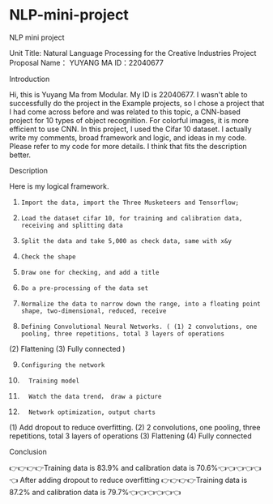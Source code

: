 # NLP-mini-project
NLP mini project


Unit Title: Natural Language Processing for the Creative Industries
Project Proposal
Name： YUYANG MA
ID：22040677



Introduction

Hi, this is Yuyang Ma from Modular. 
My ID is 22040677. 
I wasn't able to successfully do the project in the Example projects, so I chose a project that I had come across before and was related to this topic, a CNN-based project for 10 types of object recognition. For colorful images, it is more efficient to use CNN. In this project, I used the Cifar 10 dataset.
I actually write my comments, broad framework and logic, and ideas in my code. Please refer to my code for more details. I think that fits the description better.



Description

Here is my logical framework.
 1.	    Import the data, import the Three Musketeers and Tensorflow;
 2.	    Load the dataset cifar 10, for training and calibration data, receiving and splitting data
 3.	    Split the data and take 5,000 as check data, same with x&y
 4.	    Check the shape
 5.	    Draw one for checking, and add a title
 6.	    Do a pre-processing of the data set
 7.	    Normalize the data to narrow down the range, into a floating point shape, two-dimensional, reduced, receive
 8.	    Defining Convolutional Neural Networks. ( (1) 2 convolutions, one pooling, three repetitions, total 3 layers of operations
   (2) Flattening
   (3) Fully connected )
  
 9.	    Configuring the network
 10.	   Training model
 11.	   Watch the data trend， draw a picture
 12.	   Network optimization, output charts
   (1)	Add dropout to reduce overfitting.
   (2)	2 convolutions, one pooling, three repetitions, total 3 layers of operations
   (3)	Flattening
   (4)	Fully connected
   
   
   
Conclusion

👉👉👉👉Training data is 83.9% and calibration data is 70.6%👈👈👈👈👈👈
After adding dropout to reduce overfitting
👉👉👉👉Training data is 87.2% and calibration data is 79.7%👈👈👈👈👈👈

